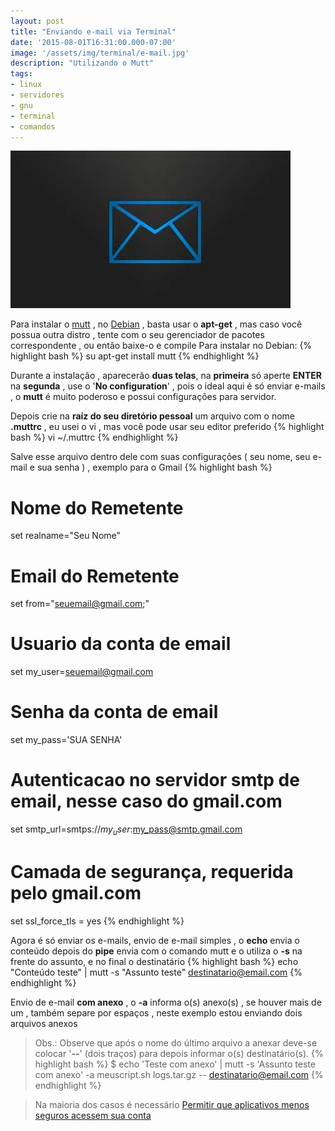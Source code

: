 ```yaml
---
layout: post
title: "Enviando e-mail via Terminal"
date: '2015-08-01T16:31:00.000-07:00'
image: '/assets/img/terminal/e-mail.jpg'
description: "Utilizando o Mutt"
tags:
- linux
- servidores
- gnu
- terminal
- comandos
---
```



<script>window.location = "http://terminalroot.com.br/2018/03/como-enviar-e-mails-pelo-terminal.html";</script>


![Enviando e-mail via Terminal](/assets/img/terminal/e-mail.jpg "Enviando e-mail via Terminal")


Para instalar o [mutt](http://www.mutt.org/) , no [Debian](https://www.debian.org/) , basta usar o __apt-get__ , mas caso você possua outra distro , tente com o seu gerenciador de pacotes correspondente , ou então baixe-o e compile
Para instalar no Debian:
{% highlight bash %}
su
apt-get install mutt
{% endhighlight %}

Durante a instalação , aparecerão __duas telas__, na __primeira__ só aperte __ENTER__ na __segunda__ , use o '__No configuration__' , pois o ideal aqui é só enviar e-mails , o __mutt__ é muito poderoso e possui configurações para servidor.

Depois crie na __raíz do seu diretório pessoal__ um arquivo com o nome __.muttrc__ , eu usei o vi , mas você pode usar seu editor preferido
{% highlight bash %}
vi ~/.muttrc
{% endhighlight %}

Salve esse arquivo dentro dele com suas configurações ( seu nome, seu e-mail e sua senha ) , exemplo para o Gmail
{% highlight bash %}
# Nome do Remetente
set realname="Seu Nome" 
# Email do Remetente
set from="seuemail@gmail.com;"
# Usuario da conta de email
set my_user=seuemail@gmail.com
# Senha da conta de email
set my_pass='SUA SENHA'
# Autenticacao no servidor smtp de email, nesse caso do gmail.com
set smtp_url=smtps://$my_user:$my_pass@smtp.gmail.com
# Camada de segurança, requerida pelo gmail.com
set ssl_force_tls = yes
{% endhighlight %}

Agora é só enviar os e-mails, envio de e-mail simples , o __echo__ envia o conteúdo depois do __pipe__ envia com o comando mutt e o utiliza o __-s__ na frente do assunto, e no final o destinatário
{% highlight bash %}
echo "Conteúdo teste" | mutt -s "Assunto teste" destinatario@email.com
{% endhighlight %}

Envio de e-mail __com anexo__ , o __-a__ informa o(s) anexo(s) , se houver mais de um , também separe por espaços , neste exemplo estou enviando dois arquivos anexos

> Obs.: Observe que após o nome do último arquivo a anexar deve-se colocar '__--__' (dois traços) para depois informar o(s) destinatário(s).
{% highlight bash %}
$ echo 'Teste com anexo' | mutt -s 'Assunto teste com anexo' -a meuscript.sh logs.tar.gz -- destinatario@email.com
{% endhighlight %}

> Na maioria dos casos é necessário [Permitir que aplicativos menos seguros acessem sua conta](https://support.google.com/accounts/answer/6010255?hl=pt-BR)

<script async src="https://pagead2.googlesyndication.com/pagead/js/adsbygoogle.js"></script>

<!-- Informat -->
<ins class="adsbygoogle"
 style="display:block"
 data-ad-client="ca-pub-2838251107855362"
 data-ad-slot="2327980059"
 data-ad-format="auto"
 data-full-width-responsive="true"></ins>

<script>
(adsbygoogle = window.adsbygoogle || []).push({});
</script>

